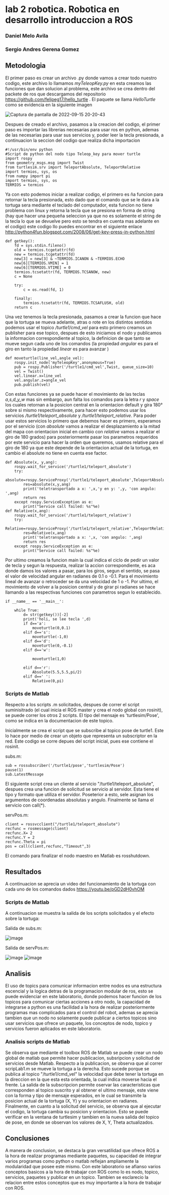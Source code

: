# lab 2 robotica. Robotica en desarrollo introduccion a ROS
### Daniel Melo Avila
### Sergio Andres Gerena Gomez
## Metodologia
El primer paso es crear un archivo .py donde vamos a crear todo nuestro codigo, este archivo lo llamamos _myTeleopKey.py_ en esta creamos las funciones que dan solucion al problema, este archivo se crea dentro del packete de ros que descargamos del repositorio https://github.com/felipeg17/hello_turtle . El paquete se llama _HelloTurtle_ como se evidencia en la siguiente imagen


![Captura de pantalla de 2022-09-15 20-20-43](https://user-images.githubusercontent.com/38962033/190536128-732f1910-b9cc-423e-af14-8d433c045f87.png)

Despues de creado el archivo, pasamos a la creacion del codigo, el primer paso es importar las librerias necesarias para usar ros en python, ademas de las necesarias para usar sus servicios y, poder leer la tecla presionada, a continuacion la seccion del codigo que realiza dicha importacion

```
#!/usr/bin/env python 
#Script de python del nodo tipo Teleop_key para mover turtle
import rospy
from geometry_msgs.msg import Twist
from turtlesim.srv import TeleportAbsolute, TeleportRelative 
import termios, sys, os
from numpy import pi
import termios, sys, os
TERMIOS = termios
```

Ya con esto podemos iniciar a realizar codigo, el primero es ña funcion para retornar la tecla presionada, esto dado que el comando que se le dara a la tortuga sera mediante el teclado del computador, esta funcion no tiene problema con linux y retorna la tecla que se presiona en forma de string (hay que hacer una pequeña seleccion ya que no es solamente el string de la tecla lo que se devuelve pero esto se tendra en cuenta mas adelante en el codigo) este codigo llo puedes encontrar en el siguiente enlace http://python4fun.blogspot.com/2008/06/get-key-press-in-python.html
~~~
def getkey():
    fd = sys.stdin.fileno()
    old = termios.tcgetattr(fd)
    new = termios.tcgetattr(fd)
    new[3] = new[3] & ~TERMIOS.ICANON & ~TERMIOS.ECHO
    new[6][TERMIOS.VMIN] = 1
    new[6][TERMIOS.VTIME] = 0
    termios.tcsetattr(fd, TERMIOS.TCSANOW, new)
    c = None
    
    try:
        c = os.read(fd, 1)
        
    finally:
        termios.tcsetattr(fd, TERMIOS.TCSAFLUSH, old)
    return c
~~~
Una vez tenemos la tecla presionada, pasamos a crear la funcion que hace que la tortuga se mueva adelante, atras o rote en los distintos sentidos podemos usar el topico _/turtle1/cmd_vel_ para esto primero creamos un publisher para ese topico, despues de esto iniciamos el nodo y publicamos la informacion correspondiente al topico, la definicion de que tanto se mueve segun cada uno de los comandos (la propiedad _angular_ es para el giro en tanto la propiedad _linear_ es para avanzar )
~~~
def moveturtle(line_vel,angle_vel):
    rospy.init_node('myTeleopKey',anonymous=True)
    pub = rospy.Publisher('/turtle1/cmd_vel',Twist, queue_size=10)
    vel = Twist()
    vel.linear.x=line_vel
    vel.angular.z=angle_vel
    pub.publish(vel)
~~~
Con estas funciones ya se puede hacer el movimiento de las teclas _a_,_s_,_d_y_w_ mas sin embargo, aun falta los comandos para la letra _r_ y _space_ los cuales retornan a la posicion central en la orientacion default y gira 180° sobre si mismo respectivamente, para hacer esto podemos usar los servicios _/turtle1/teleport_absolute_ y _/turtle1/teleport_relative_. Para poder usar estos servicios lo primero que debemos hacer es primero, esperamos por el servicio (con _absolute_ vamos a realizar el desplazamiento a la mitad del mapa con orientacion inicial en cambio con _relative_ vamos a realizar el giro de 180 grados) para posteriormente pasar los parametros requeridos por este servicio para hacer la orden que queremos, usamos relative para el giro de 180 ya que este depende de la orientacion actual de la tortuga, en cambio el absolute no tiene  en cuenta ese factor.
~~~
def Absolute(x, y,ang):
    rospy.wait_for_service('/turtle1/teleport_absolute')
    try:
        absolute=rospy.ServiceProxy('/turtle1/teleport_absolute',TeleportAbsolute)
        res=absolute(x,y,ang)
        print('teletransportado a x: ',x,'y en y: ',y, 'con angulo: ',ang)
        return res
    except rospy.ServiceException as e:
        print("Service call failed: %s"%e)
def Relative(x,ang):
    rospy.wait_for_service('/turtle1/teleport_relative')
    try:
        Relative=rospy.ServiceProxy('/turtle1/teleport_relative',TeleportRelative)
        res=Relative(x,ang)
        print('teletransportado a x: ',x, 'con angulo: ',ang)
        return res
    except rospy.ServiceException as e:
        print("Service call failed: %s"%e)

~~~
Por ultimo creamos la funcion main la cual indica el ciclo de pedir un valor de tecla y segun la respuesta, realizar la accion correspondiente, es aca donde damos los valores a pasar, para los giros, segun el sentido, se pasa el valor de velocidad angular en radianes de 0.1 o -0.1. Para el movimiento lineal de avanzar o retroceder se da una velocidad de 1 o -1. Por ultimo, el movimiento de volver a la posicion central y de girar pi radianes se hace llamando a las respectivas funciones con parametros segun lo establecido.
~~~
if __name__ == '__main__':
    
    while True:
        d= str(getkey())[-2]
        print('holi, se lee tecla ',d)
        if d=='a':
            moveturtle(0,0.1)
        elif d=='s':
            moveturtle(-1,0)
        elif d=='d':
            moveturtle(0,-0.1)
        elif d=='w':
            
            moveturtle(1,0)
            
        elif d=='r':
            Absolute(5.5,5.5,pi/2)
        elif d==' ':
            Relative(0,pi)
~~~

### Scripts de Matlab
Respecto a los scripts .m solicitados, despues de correr el script suminisitrado (el cual inicia el ROS master y crea el nodo global con rosinit), se puede correr los otros 2 scripts. El tipo del mensaje es 'turtlesim/Pose', como se indica en la documentacion de este topico.

Inicialmente se crea el script que se subscribe al topico pose de turtle1. Este lo hace por medio de crear un objeto que representa un subscriptor en la red. Este codigo se corre depues del script inicial, pues ese contiene el rosinit.

subs.m:
~~~
sub = rossubscriber('/turtle1/pose','turtlesim/Pose')
pause(1)
sub.LatestMessage
~~~

El siguiente script crea un cliente al servicio "/turtle1/teleport_absolute", despues crea una funcion de solicitud se servicio al servidor. Esta tiene el tipo y formato que utiliza el servidor. Poseterior a esto, sele asignan los argumentos de coordenadas absolutas y angulo. Finalmente se llama el servicio con call(*).

servPos.m:
~~~
client = rossvcclient("/turtle1/teleport_absolute")
recfunc = rosmessage(client)
recfunc.X= 2
recfunc.Y = 2
recfunc.Theta = pi
pos = call(client,recfunc,"Timeout",3)
~~~

El comando para finalizar el nodo maestro en Matlab es rosshutdown. 

## Resultados

A continuacion se aprecia un video del funcionamiento de la tortuga con cada uno de los comandos dados
https://youtu.be/pGD2dH0vhOM

### Scripts de Matlab
A continuacion se muestra la salida de los scripts solicitados y el efecto sobre la tortuga:

Salida de subs.m:

![image](https://user-images.githubusercontent.com/37639887/190688543-7e184db6-0d15-436d-8ade-08d87b5dff3f.png)

Salida de servPos.m:

![image](https://user-images.githubusercontent.com/37639887/190688719-da74fe33-20b0-4229-b2e3-d439e2c6997c.png)
![image](https://user-images.githubusercontent.com/37639887/190688840-72ba8c31-cf70-4c54-9f67-ac5780cf1ad8.png)


## Analisis
El uso de topics para comunicar informacion entre nodos es una estructura escencial y la logica detras de la programacion modular de ros, esto se puede evidenciar en este laboratorio, donde podemos hacer funcion de los topicos para comunicar ciertas acciones a otro nodo, la capacidad de integrarse a python es una facilidad a la hora de realizar posteriormente programas mas complicados para el control del robot, ademas se aprecia tambien que un nodo no solamente puede publicar a ciertos topicos sino usar servicios que ofrece un paquete, los conceptos de nodo, topico y servicios fueron aplicados en este laboratorio.

### Analisis scripts de Matlab
Se observa que mediante el toolbox ROS de Matlab se puede crear un nodo global de matlab que permite hacer  publicacion, subsripcion y solicitud de servicios desde Matlab.
Respecto a la publicacion, se observa que al correr scripLab1.m se mueve la tortuga a la derecha. Esto sucede porque se publica al topico "/turtle1/cmd_vel" la velocidad que debe tener la tortuga en la direccion en la que esta esta orientada, la cual indica moverse hacia el frente. 
La salida de la subscripcion permite oservar las caracteristicas que corresponden al topico suscrito y al obtener el ultimo mensaje, este viene con la forma y tipo de mensaje esperados, en le cual se transmite la posicion actual de la tortuga (X, Y) y su orientacion en radianes.  
Finalmente, en cuanto a la solicitud del servicio, se observa que al ejecutar el codigo, la tortuga cambia su posicion y orientacion. Esto se puede verificar en la ventana de turtlesim y tambien en la nueva salida del topico de pose, en donde se observan los valores de X, Y, Theta actualizados.

## Conclusiones
A manera de conclusion, se destaca la gran versatilidad que ofrece ROS a la hora de realizar programas mediante paquetes, su capacidad de integrar varios programas como python o matlab reflejan ampliamente la modularidad que posee este mismo. Con este laboratorio se afianso varios conceptos basicos a la hora de trabajar con ROS como lo es nodo, topico, servicios, paquetes y publicar en un topico. Tambien se esclarecio la relacion entre estos conceptos que es muy importante a la hora de trabajar con ROS.

